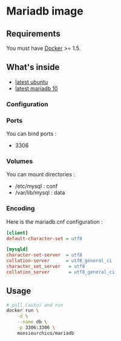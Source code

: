# Mariadb image

## Requirements

You must have [Docker](https://www.docker.com/) >= 1.5.

## What's inside

* [latest ubuntu](https://github.com/dockerfile/ubuntu)
* [latest mariadb 10](https://downloads.mariadb.org/)

### Configuration

### Ports

You can bind ports :

* 3306

### Volumes

You can mount directories :

* /etc/mysql : conf
* /var/lib/mysql : data

### Encoding

Here is the mariadb.cnf configuration :

```ini
[client]
default-character-set = utf8

[mysqld]
character-set-server  = utf8
collation-server      = utf8_general_ci
character_set_server   = utf8
collation_server       = utf8_general_ci
```

## Usage

```bash
# pull (auto) and run
docker run \
    -d \
    --name db \
    -p 3306:3306 \
    monsieurchico/mariadb
```
